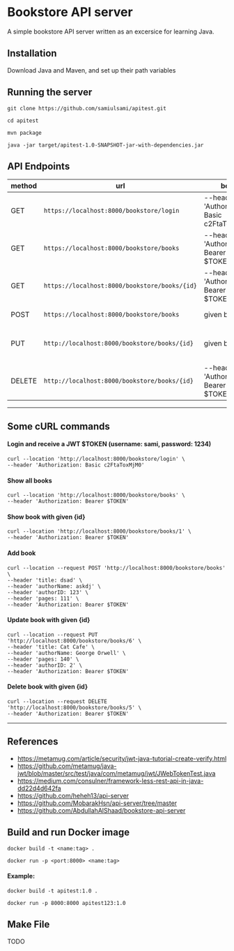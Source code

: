 # Bookstore API server

A simple bookstore API server written as an excersice for learning Java.

## Installation

Download Java and Maven, and set up their path variables

## Running the server

`git clone https://github.com/samiulsami/apitest.git`

`cd apitest`

`mvn package`

`java -jar target/apitest-1.0-SNAPSHOT-jar-with-dependencies.jar`


## API Endpoints

|method|url|body|actions|
|---|---|---|---|
|GET|`https://localhost:8000/bookstore/login`|--header 'Authorization: Basic c2FtaToxMjM0'|returns a JWT token $TOKEN|
|GET|`https://localhost:8000/bookstore/books`|--header 'Authorization: Bearer $TOKEN'|returns all books|
|GET|`https://localhost:8000/bookstore/books/{id}`|--header 'Authorization: Bearer $TOKEN'|returns book with given id|
|POST|`https://localhost:8000/bookstore/books`|  given below| adds a book|
|PUT|`http://localhost:8000/bookstore/books/{id}`| given below|updates book with given id|
|DELETE|`http://localhost:8000/bookstore/books/{id}`|--header 'Authorization: Bearer $TOKEN'|deletes book with given id|

---

## Some cURL commands
#### Login and receive a JWT $TOKEN (username: sami, password: 1234)
```
curl --location 'http://localhost:8000/bookstore/login' \
--header 'Authorization: Basic c2FtaToxMjM0'
```
#### Show all books
```
curl --location 'http://localhost:8000/bookstore/books' \
--header 'Authorization: Bearer $TOKEN'
```
#### Show book with given {id}
```
curl --location 'http://localhost:8000/bookstore/books/1' \
--header 'Authorization: Bearer $TOKEN'
```
#### Add book
```
curl --location --request POST 'http://localhost:8000/bookstore/books' \
--header 'title: dsad' \
--header 'authorName: askdj' \
--header 'authorID: 123' \
--header 'pages: 111' \
--header 'Authorization: Bearer $TOKEN'
```
#### Update book with given {id}
```
curl --location --request PUT 'http://localhost:8000/bookstore/books/6' \
--header 'title: Cat Cafe' \
--header 'authorName: George Orwell' \
--header 'pages: 140' \
--header 'authorID: 2' \
--header 'Authorization: Bearer $TOKEN'
```
#### Delete book with given {id}
```    
curl --location --request DELETE 'http://localhost:8000/bookstore/books/5' \
--header 'Authorization: Bearer $TOKEN'
```
----

## References

- https://metamug.com/article/security/jwt-java-tutorial-create-verify.html
- https://github.com/metamug/java-jwt/blob/master/src/test/java/com/metamug/jwt/JWebTokenTest.java
- https://medium.com/consulner/framework-less-rest-api-in-java-dd22d4d642fa
- https://github.com/heheh13/api-server
- https://github.com/MobarakHsn/api-server/tree/master
- https://github.com/AbdullahAlShaad/bookstore-api-server


## Build and run Docker image

`docker build -t <name:tag> .`

`docker run -p <port:8000> <name:tag>`

#### Example:
`docker build -t apitest:1.0 .`

`docker run -p 8000:8000 apitest123:1.0`



## Make File
TODO